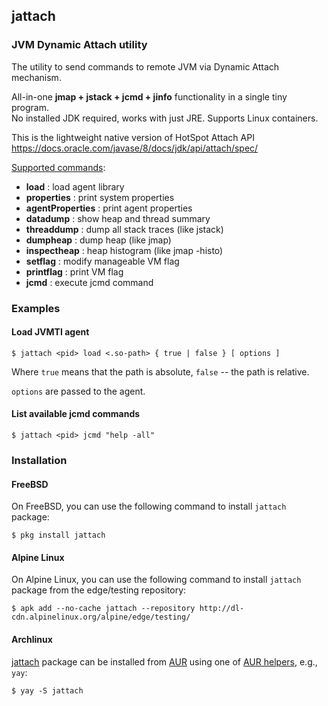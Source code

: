 ## jattach

### JVM Dynamic Attach utility

The utility to send commands to remote JVM via Dynamic Attach mechanism.

All-in-one **jmap + jstack + jcmd + jinfo** functionality in a single tiny program.  
No installed JDK required, works with just JRE. Supports Linux containers.

This is the lightweight native version of HotSpot Attach API  
https://docs.oracle.com/javase/8/docs/jdk/api/attach/spec/

[Supported commands](http://hg.openjdk.java.net/jdk8u/jdk8u/hotspot/file/812ed44725b8/src/share/vm/services/attachListener.cpp#l388):
 - **load**            : load agent library
 - **properties**      : print system properties
 - **agentProperties** : print agent properties
 - **datadump**        : show heap and thread summary
 - **threaddump**      : dump all stack traces (like jstack)
 - **dumpheap**        : dump heap (like jmap)
 - **inspectheap**     : heap histogram (like jmap -histo)
 - **setflag**         : modify manageable VM flag
 - **printflag**       : print VM flag
 - **jcmd**            : execute jcmd command

### Examples
#### Load JVMTI agent

    $ jattach <pid> load <.so-path> { true | false } [ options ]

Where `true` means that the path is absolute, `false` -- the path is relative.

`options` are passed to the agent.

#### List available jcmd commands 

    $ jattach <pid> jcmd "help -all"

### Installation
#### FreeBSD

On FreeBSD, you can use the following command to install `jattach` package:

    $ pkg install jattach

#### Alpine Linux

On Alpine Linux, you can use the following command to install `jattach` package from the edge/testing repository:

    $ apk add --no-cache jattach --repository http://dl-cdn.alpinelinux.org/alpine/edge/testing/

#### Archlinux

[jattach](https://aur.archlinux.org/packages/jattach/) package can be installed from [AUR](https://wiki.archlinux.org/index.php/Arch_User_Repository) using one of [AUR helpers](https://wiki.archlinux.org/index.php/AUR_helpers), e.g., `yay`:

    $ yay -S jattach
